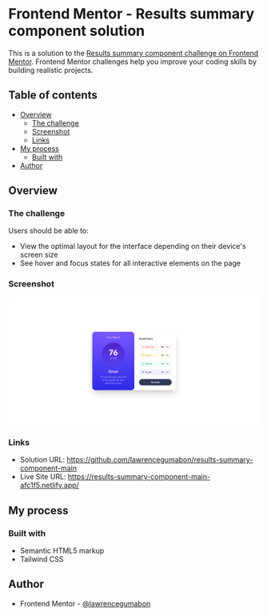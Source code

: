 # Frontend Mentor - Results summary component solution

This is a solution to the [Results summary component challenge on Frontend Mentor](https://www.frontendmentor.io/challenges/results-summary-component-CE_K6s0maV). Frontend Mentor challenges help you improve your coding skills by building realistic projects.

## Table of contents

- [Overview](#overview)
  - [The challenge](#the-challenge)
  - [Screenshot](#screenshot)
  - [Links](#links)
- [My process](#my-process)
  - [Built with](#built-with)
- [Author](#author)

## Overview

### The challenge

Users should be able to:

- View the optimal layout for the interface depending on their device's screen size
- See hover and focus states for all interactive elements on the page

### Screenshot

![](dist/assets/images/Screenshot%20.png)

### Links

- Solution URL: https://github.com/lawrencegumabon/results-summary-component-main
- Live Site URL: https://results-summary-component-main-afc1f5.netlify.app/

## My process

### Built with

- Semantic HTML5 markup
- Tailwind CSS

## Author

- Frontend Mentor - [@lawrencegumabon](https://www.frontendmentor.io/profile/lawrencegumabon)
